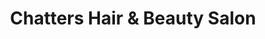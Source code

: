 ---
title: "Chatters Hair & Beauty Salon"
url: /dartmouth/chatters-hair-and-beauty-salon/
shop: hairdresser
---